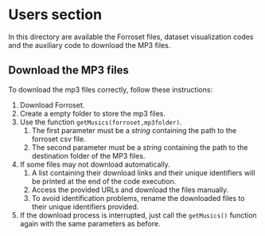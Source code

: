 # Users section

In this directory are available the Forroset files, dataset visualization codes and the auxiliary code to download the MP3 files.

## Download the MP3 files
To download the mp3 files correctly, follow these instructions:

1. Download Forroset.
2. Create a empty folder to store the mp3 files.
3. Use the function `getMusics(forroset,mp3folder)`.
    1. The first parameter must be a *string* containing the path to the forroset csv file.
    2. The second parameter must be a *string* containing the path to the destination folder of the MP3 files.
4. If some files may not download automatically.
    1. A list containing their download links and their unique identifiers will be printed at the end of the code execution.
    2. Access the provided URLs and download the files manually.
    3. To avoid identification problems, rename the downloaded files to their unique identifiers provided.
5. If the download process is interrupted, just call the `getMusics()` function again with the same parameters as before.